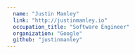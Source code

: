 ```yaml
---
  name: "Justin Manley"
  link: "http://justinmanley.io"
  occupation_title: "Software Engineer"
  organization: "Google"
  github: "justinmanley"
---
```

